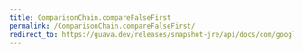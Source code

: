 ```yaml
---
title: ComparisonChain.compareFalseFirst
permalink: /ComparisonChain.compareFalseFirst/
redirect_to: https://guava.dev/releases/snapshot-jre/api/docs/com/google/common/collect/ComparisonChain.html#compareFalseFirst-boolean-boolean-
---
```

